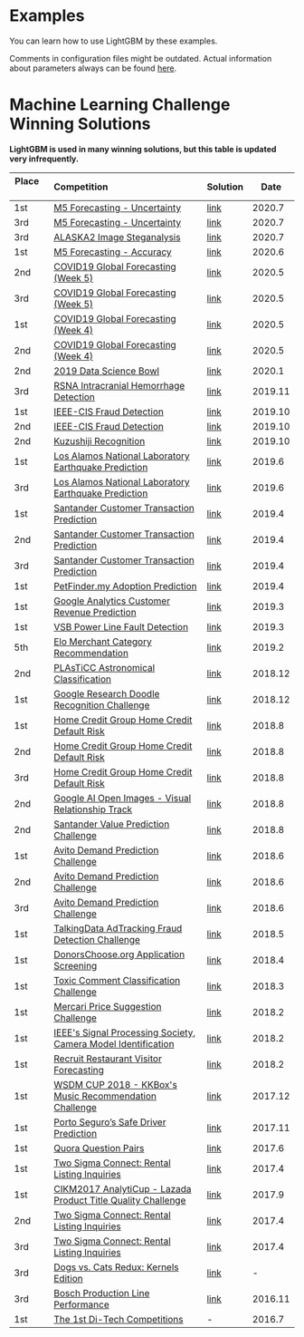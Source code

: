 Examples
========

You can learn how to use LightGBM by these examples.

Comments in configuration files might be outdated. Actual information about parameters always can be found [here](https://github.com/microsoft/LightGBM/blob/master/docs/Parameters.rst).

Machine Learning Challenge Winning Solutions
============================================

**LightGBM is used in many winning solutions, but this table is updated very infrequently.**

| Place         | Competition   | Solution  | Date |
| ------------- |:------------- | --------- | -----|
|1st      | [M5 Forecasting - Uncertainty](https://www.kaggle.com/c/m5-forecasting-uncertainty) | [link](https://www.kaggle.com/c/m5-forecasting-uncertainty/discussion/163368) | 2020.7 |
|3rd      | [M5 Forecasting - Uncertainty](https://www.kaggle.com/c/m5-forecasting-uncertainty) | [link](https://www.kaggle.com/competitions/m5-forecasting-uncertainty/writeups/ouranos-3rd-place-solution) | 2020.7 |
|3rd      | [ALASKA2 Image Steganalysis](https://www.kaggle.com/c/alaska2-image-steganalysis) | [link](https://www.kaggle.com/competitions/alaska2-image-steganalysis/writeups/kaizaburochubachi-3rd-place-solution) | 2020.7 |
|1st      | [M5 Forecasting - Accuracy](https://www.kaggle.com/c/m5-forecasting-accuracy) | [link](https://www.kaggle.com/competitions/m5-forecasting-accuracy/writeups/yeonjun-in-stu-1st-place-solution) | 2020.6 |
|2nd      | [COVID19 Global Forecasting (Week 5)](https://www.kaggle.com/c/covid19-global-forecasting-week-5) | [link](https://www.kaggle.com/competitions/covid19-global-forecasting-week-5/writeups/kaz-some-ml-a-lot-of-judgement-and-luck) | 2020.5 |
|3rd      | [COVID19 Global Forecasting (Week 5)](https://www.kaggle.com/c/covid19-global-forecasting-week-5) | [link](https://www.kaggle.com/c/covid19-global-forecasting-week-5/discussion/143029) | 2020.5 |
|1st      | [COVID19 Global Forecasting (Week 4)](https://www.kaggle.com/c/covid19-global-forecasting-week-4) | [link](https://www.kaggle.com/c/covid19-global-forecasting-week-5/discussion/154804) | 2020.5 |
|2nd      | [COVID19 Global Forecasting (Week 4)](https://www.kaggle.com/c/covid19-global-forecasting-week-4) | [link](https://www.kaggle.com/c/covid19-global-forecasting-week-5/discussion/144081) | 2020.5 |
|2nd      | [2019 Data Science Bowl](https://www.kaggle.com/c/data-science-bowl-2019) | [link](https://www.kaggle.com/competitions/data-science-bowl-2019/writeups/fuson-2nd-place-solution) | 2020.1 |
| 3rd     | [RSNA Intracranial Hemorrhage Detection](https://www.kaggle.com/c/rsna-intracranial-hemorrhage-detection) | [link](https://www.kaggle.com/competitions/rsna-intracranial-hemorrhage-detection/writeups/takuoko-3rd-place-solution-become-gm-updated-with-) | 2019.11 |
| 1st     | [IEEE-CIS Fraud Detection](https://www.kaggle.com/c/ieee-fraud-detection) | [link](https://www.kaggle.com/competitions/ieee-fraud-detection/writeups/fraudsquad-1st-place-solution-part-2) | 2019.10 |
| 2nd     | [IEEE-CIS Fraud Detection](https://www.kaggle.com/c/ieee-fraud-detection) | [link](https://www.kaggle.com/competitions/ieee-fraud-detection/writeups/2-uncles-and-3-puppies-2nd-solution-cpmp-view) | 2019.10 |
| 2nd     | [Kuzushiji Recognition](https://www.kaggle.com/c/kuzushiji-recognition) | [link](https://www.kaggle.com/c/kuzushiji-recognition/discussion/112712) | 2019.10 |
| 1st     | [Los Alamos National Laboratory Earthquake Prediction](https://www.kaggle.com/c/LANL-Earthquake-Prediction) | [link](https://www.kaggle.com/competitions/LANL-Earthquake-Prediction/writeups/the-zoo-1st-place-solution) | 2019.6 |
| 3rd     | [Los Alamos National Laboratory Earthquake Prediction](https://www.kaggle.com/c/LANL-Earthquake-Prediction) | [link](https://www.kaggle.com/competitions/LANL-Earthquake-Prediction/writeups/character-ranking-3rd-place-memo) | 2019.6 |
| 1st     | [Santander Customer Transaction Prediction](https://www.kaggle.com/c/santander-customer-transaction-prediction) | [link](https://www.kaggle.com/competitions/santander-customer-transaction-prediction/writeups/wizardry-1-solution) | 2019.4 |
| 2nd     | [Santander Customer Transaction Prediction](https://www.kaggle.com/c/santander-customer-transaction-prediction) | [link](https://www.kaggle.com/competitions/santander-customer-transaction-prediction/writeups/2nd-place-solution) | 2019.4 |
| 3rd     | [Santander Customer Transaction Prediction](https://www.kaggle.com/c/santander-customer-transaction-prediction) | [link](https://www.kaggle.com/competitions/santander-customer-transaction-prediction/writeups/rock-physics-science-3rd-place-solution-summary-an) | 2019.4 |
| 1st     | [PetFinder.my Adoption Prediction](https://www.kaggle.com/c/petfinder-adoption-prediction) | [link](https://www.kaggle.com/competitions/petfinder-adoption-prediction/writeups/kaggler-ja-wodori-1st-place-solution-summary) | 2019.4 |
| 1st     | [Google Analytics Customer Revenue Prediction](https://www.kaggle.com/c/ga-customer-revenue-prediction) | [link](https://www.kaggle.com/competitions/ga-customer-revenue-prediction/writeups/ml-keksika-winning-solution-link-to-kernel-inside) | 2019.3  |
| 1st     | [VSB Power Line Fault Detection](https://www.kaggle.com/c/vsb-power-line-fault-detection) | [link](https://www.kaggle.com/competitions/vsb-power-line-fault-detection/writeups/mark4h-overview-of-1st-place-solution) | 2019.3 |
| 5th     | [Elo Merchant Category Recommendation](https://www.kaggle.com/c/elo-merchant-category-recommendation) | [link](https://www.kaggle.com/competitions/elo-merchant-category-recommendation/writeups/evgeny-patekha-5-solution) | 2019.2 |
| 2nd     | [PLAsTiCC Astronomical Classification](https://www.kaggle.com/c/PLAsTiCC-2018) | [link](https://www.kaggle.com/competitions/PLAsTiCC-2018/writeups/mike-silogram-2nd-place-solution-notes) | 2018.12 |
| 1st     | [Google Research Doodle Recognition Challenge](https://www.kaggle.com/c/quickdraw-doodle-recognition) | [link](https://www.kaggle.com/competitions/quickdraw-doodle-recognition/writeups/ods-ai-pablos-1st-place-solution) | 2018.12 |
| 1st     | [Home Credit Group Home Credit Default Risk](https://www.kaggle.com/c/home-credit-default-risk) | [link](https://www.kaggle.com/competitions/home-credit-default-risk/writeups/home-aloan-1st-place-solution) | 2018.8 |
| 2nd     | [Home Credit Group Home Credit Default Risk](https://www.kaggle.com/c/home-credit-default-risk) | [link](https://www.kaggle.com/competitions/home-credit-default-risk/writeups/ikiri-ds-2nd-place-solution-team-ikiri-ds) | 2018.8 |
| 3rd     | [Home Credit Group Home Credit Default Risk](https://www.kaggle.com/c/home-credit-default-risk) | [link](https://www.kaggle.com/competitions/home-credit-default-risk/writeups/alijs-evgeny-3rd-place-solution) | 2018.8 |
| 2nd     | [Google AI Open Images - Visual Relationship Track](https://www.kaggle.com/c/google-ai-open-images-visual-relationship-track) | [link](https://www.kaggle.com/competitions/google-ai-open-images-visual-relationship-track/writeups/tito-brief-summary-of-2nd-place) | 2018.8 |
| 2nd     | [Santander Value Prediction Challenge](https://www.kaggle.com/c/santander-value-prediction-challenge) | [link](https://www.kaggle.com/competitions/santander-value-prediction-challenge/writeups/adilism-2nd-place-solution-overview) | 2018.8 |
| 1st     | [Avito Demand Prediction Challenge](https://www.kaggle.com/c/avito-demand-prediction) | [link](https://www.kaggle.com/competitions/avito-demand-prediction/writeups/dance-with-ensemble-dance-with-ensemble-sharing-th) | 2018.6 |
| 2nd     | [Avito Demand Prediction Challenge](https://www.kaggle.com/c/avito-demand-prediction) | [link](https://www.kaggle.com/competitions/avito-demand-prediction/writeups/song-and-dance-ensemble-second-place-solution) | 2018.6 |
| 3rd     | [Avito Demand Prediction Challenge](https://www.kaggle.com/c/avito-demand-prediction) | [link](https://www.kaggle.com/competitions/avito-demand-prediction/writeups/superanova-3-place-solution) | 2018.6 |
| 1st     | [TalkingData AdTracking Fraud Detection Challenge](https://www.kaggle.com/c/talkingdata-adtracking-fraud-detection) | [link](https://www.kaggle.com/competitions/talkingdata-adtracking-fraud-detection/writeups/flowlight-komaki-shuffle-1st-place-solution)| 2018.5 |
| 1st     | [DonorsChoose.org Application Screening](https://www.kaggle.com/c/donorschoose-application-screening)| [link](https://www.kaggle.com/shadowwarrior/1st-place-solution/notebook) | 2018.4 |
| 1st     | [Toxic Comment Classification Challenge](https://www.kaggle.com/c/jigsaw-toxic-comment-classification-challenge)| [link](https://www.kaggle.com/competitions/jigsaw-toxic-comment-classification-challenge/writeups/toxic-crusaders-1st-place-solution-overview) | 2018.3 |
| 1st     | [Mercari Price Suggestion Challenge](https://www.kaggle.com/c/mercari-price-suggestion-challenge) | [link](https://www.kaggle.com/competitions/mercari-price-suggestion-challenge/writeups/pawe-and-konstantin-1st-place-solution) | 2018.2 |
| 1st     | [IEEE's Signal Processing Society, Camera Model Identification](https://www.kaggle.com/c/sp-society-camera-model-identification)| [link](https://www.kaggle.com/competitions/sp-society-camera-model-identification/writeups/ods-ai-stamp-1st-place-solution) | 2018.2 |
| 1st     | [Recruit Restaurant Visitor Forecasting](https://www.kaggle.com/c/recruit-restaurant-visitor-forecasting) | [link](https://www.kaggle.com/competitions/recruit-restaurant-visitor-forecasting/writeups/pppp-solution-public-0-471-private-0-505) | 2018.2|
| 1st     | [WSDM CUP 2018 - KKBox's Music Recommendation Challenge](https://www.kaggle.com/c/kkbox-music-recommendation-challenge) | [link](https://www.kaggle.com/competitions/kkbox-music-recommendation-challenge/writeups/bing-bai-a-brief-introduction-to-the-1st-place-sol) | 2017.12 |
| 1st     | [Porto Seguro’s Safe Driver Prediction](https://www.kaggle.com/c/porto-seguro-safe-driver-prediction) | [link](https://www.kaggle.com/competitions/porto-seguro-safe-driver-prediction/writeups/michael-jahrer-1st-place-with-representation-learn) |2017.11 |
| 1st     | [Quora Question Pairs](https://www.kaggle.com/c/quora-question-pairs) | [link](https://www.kaggle.com/competitions/quora-question-pairs/writeups/dl-guys-1st-place-solution) | 2017.6 |
| 1st     | [Two Sigma Connect: Rental Listing Inquiries](https://www.kaggle.com/c/two-sigma-connect-rental-listing-inquiries) | [link](https://www.kaggle.com/competitions/two-sigma-connect-rental-listing-inquiries/writeups/plantsgo-my-best-single-model-and-solution) | 2017.4 |
| 1st     | [CIKM2017 AnalytiCup - Lazada Product Title Quality Challenge](https://cikm2017.org/CIKM_AnalytiCup_task3.html) | [link](https://cikm2017.org/download/analytiCup/session3/CIKMAnalytiCup2017_LazadaProductTitleQuality_T3.pdf) | 2017.9 |
| 2nd     | [Two Sigma Connect: Rental Listing Inquiries](https://www.kaggle.com/c/two-sigma-connect-rental-listing-inquiries) | [link](https://www.kaggle.com/competitions/two-sigma-connect-rental-listing-inquiries/writeups/faron-2nd-place-solution) | 2017.4 |
| 3rd     | [Two Sigma Connect: Rental Listing Inquiries](https://www.kaggle.com/c/two-sigma-connect-rental-listing-inquiries) | [link](https://www.kaggle.com/competitions/two-sigma-connect-rental-listing-inquiries/writeups/little-boat-3rd-place-solution-summary) | 2017.4 |
| 3rd     | [Dogs vs. Cats Redux: Kernels Edition](https://www.kaggle.com/c/dogs-vs-cats-redux-kernels-edition) | [link](https://medium.com/kaggle-blog/dogs-vs-cats-redux-playground-competition-3rd-place-interview-marco-lugo-74893739b10f) | - |
| 3rd     | [Bosch Production Line Performance](https://www.kaggle.com/c/bosch-production-line-performance) | [link](https://www.kaggle.com/competitions/bosch-production-line-performance/writeups/data-property-avengers-3-place-solution) | 2016.11 |
| 1st     | [The 1st Di-Tech Competitions](https://web.archive.org/web/20170311212917/https://research.xiaojukeji.com/competition/main.action?competitionId=DiTech2016) | - | 2016.7 |
